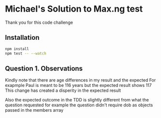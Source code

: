# Michael's Solution to Max.ng test
Thank you for this code challenge

## Installation

```bash
npm install
npm test -- --watch
```



## Question 1. Observations
 Kindly note that there are age differences in my result and the expected For exapmple Paul is meant to be 116 years but the expected result shows 117
 This change has created a disperity in the expected result 

 Also the expected outcome in the TDD is slightly different from what the question requested for example the question didn't require dob as objects passed in the members array

